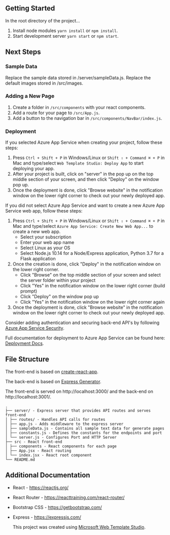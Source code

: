 ﻿## Getting Started

In the root directory of the project...

1. Install node modules `yarn install` or `npm install`.
2. Start development server `yarn start` or `npm start`.

## Next Steps


### Sample Data

Replace the sample data stored in /server/sampleData.js.
Replace the default images stored in /src/images.



### Adding a New Page

1. Create a folder in `/src/components` with your react components.
2. Add a route for your page to `/src/App.js`.
3. Add a button to the navigation bar in `/src/components/NavBar/index.js`.


### Deployment

If you selected Azure App Service when creating your project, follow these steps:

1. Press `Ctrl + Shift + P` in Windows/Linux or `Shift ⇧ + Command ⌘ + P` in Mac and type/select `Web Template Studio: Deploy App` to start deploying your app.
2. After your project is built, click on "server" in the pop up on the top middle section of your screen, and then click "Deploy" on the window pop up.
3. Once the deployment is done, click "Browse website" in the notification window on the lower right corner to check out your newly deployed app.

If you did not select Azure App Service and want to create a new Azure App Service web app, follow these steps:

1. Press `Ctrl + Shift + P` in Windows/Linux or `Shift ⇧ + Command ⌘ + P` in Mac and type/select `Azure App Service: Create New Web App...` to create a new web app.
   - Select your subscription
   - Enter your web app name
   - Select Linux as your OS
   - Select Node.js 10.14 for a Node/Express application, Python 3.7 for a Flask application
2. Once the creation is done, click "Deploy" in the notification window on the lower right corner.
   - Click "Browse" on the top middle section of your screen and select the server folder within your project
   - Click "Yes" in the notification window on the lower right corner (build prompt)
   - Click "Deploy" on the window pop up
   - Click "Yes" in the notification window on the lower right corner again
3. Once the deployment is done, click "Browse website" in the notification window on the lower right corner to check out your newly deployed app.

Consider adding authentication and securing back-end API's by following [Azure App Service Security](https://docs.microsoft.com/en-us/azure/app-service/overview-security).

Full documentation for deployment to Azure App Service can be found here: [Deployment Docs](https://github.com/Microsoft/WebTemplateStudio/blob/dev/docs/deployment.md).

## File Structure

The front-end is based on [create-react-app](https://github.com/facebook/create-react-app).

The back-end is based on [Express Generator](https://expressjs.com/en/starter/generator.html).

The front-end is served on http://localhost:3000/ and the back-end on http://localhost:3001/.

```
.
├── server/ - Express server that provides API routes and serves front-end
│ ├── routes/ - Handles API calls for routes
│ ├── app.js - Adds middleware to the express server
│ ├── sampleData.js - Contains all sample text data for generate pages
│ ├── constants.js - Defines the constants for the endpoints and port
│ └── server.js - Configures Port and HTTP Server
├── src - React front-end
│ ├── components - React components for each page
│ ├── App.jsx - React routing
│ └── index.jsx - React root component
└── README.md
```

## Additional Documentation


- React - https://reactjs.org/
- React Router - https://reacttraining.com/react-router/

- Bootstrap CSS - https://getbootstrap.com/
- Express - https://expressjs.com/


  This project was created using [Microsoft Web Template Studio](https://github.com/Microsoft/WebTemplateStudio).
